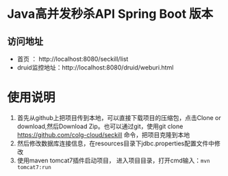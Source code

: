 # Java高并发秒杀API Spring Boot 版本
## 访问地址
- 首页 ： http://localhost:8080/seckill/list
- druid监控地址：http://localhost:8080/druid/weburi.html

# 使用说明
1. 首先从github上把项目传到本地，可以直接下载项目的压缩包，点击Clone or download,然后Download Zip。也可以通过git，使用git clone  https://github.com/colg-cloud/seckill 命令，把项目克隆到本地
2. 然后修改数据库连接信息，在resources目录下jdbc.properties配置文件中修改
3. 使用maven tomcat7插件启动项目， 进入项目目录，打开cmd输入：`mvn tomcat7:run`
